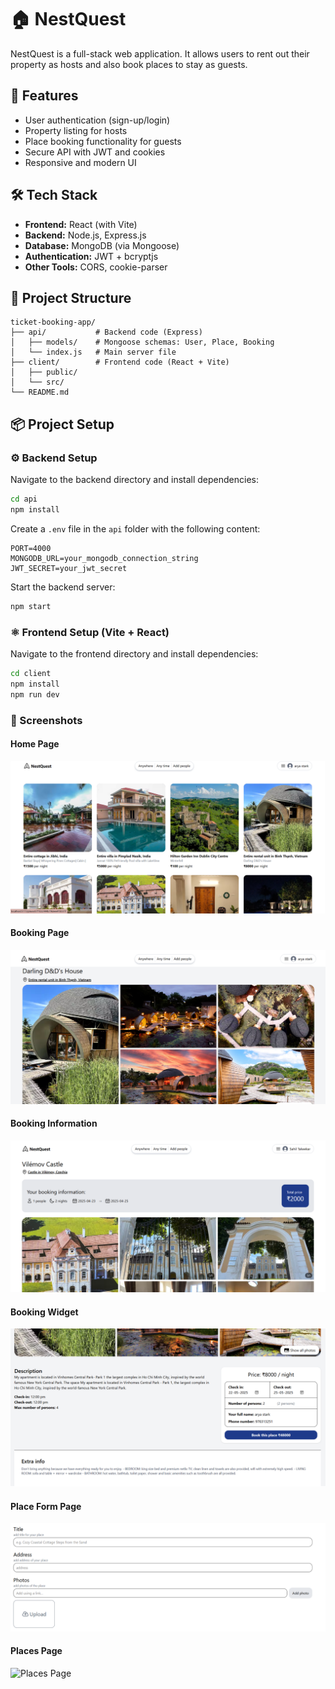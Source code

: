 # 🏠 NestQuest

NestQuest is a full-stack web application. It allows users to rent out their property as hosts and also book places to stay as guests.

## 🚀 Features

- User authentication (sign-up/login)
- Property listing for hosts
- Place booking functionality for guests
- Secure API with JWT and cookies
- Responsive and modern UI

## 🛠 Tech Stack

- **Frontend:** React (with Vite)
- **Backend:** Node.js, Express.js
- **Database:** MongoDB (via Mongoose)
- **Authentication:** JWT + bcryptjs
- **Other Tools:** CORS, cookie-parser

## 📁 Project Structure

```
ticket-booking-app/
├── api/           # Backend code (Express)
│   ├── models/    # Mongoose schemas: User, Place, Booking
│   └── index.js   # Main server file
├── client/        # Frontend code (React + Vite)
│   ├── public/
│   └── src/
└── README.md
```

## 📦 Project Setup

### ⚙️ Backend Setup

Navigate to the backend directory and install dependencies:

```bash
cd api
npm install
```

Create a `.env` file in the `api` folder with the following content:

```env
PORT=4000
MONGODB_URL=your_mongodb_connection_string
JWT_SECRET=your_jwt_secret
```

Start the backend server:

```bash
npm start
```

### ⚛️ Frontend Setup (Vite + React)

Navigate to the frontend directory and install dependencies:

```bash
cd client
npm install
npm run dev
```

### 📸 Screenshots

#### Home Page

![Home Page](screenshots/homepage.png)

#### Booking Page

![Booking Page](screenshots/booking-page.png)

#### Booking Information

![Booking Information](screenshots/booking-information.png)

#### Booking Widget

![Booking Widget](screenshots/booking-widget.png)

#### Place Form Page

![Place Form Page](screenshots/place-form-page.png)

#### Places Page

![Places Page](screenshots/places.png)

